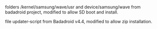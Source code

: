 folders /kernel/samsung/wave/usr and device/samsung/wave from badadroid project, modified to allow SD boot and install.

file updater-script from Badadroid v4.4, modified to allow zip installation.